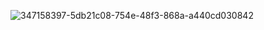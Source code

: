 ![347158397-5db21c08-754e-48f3-868a-a440cd030842](https://github.com/user-attachments/assets/cc19bf7a-e55c-4140-b515-5708d8e82a55)
